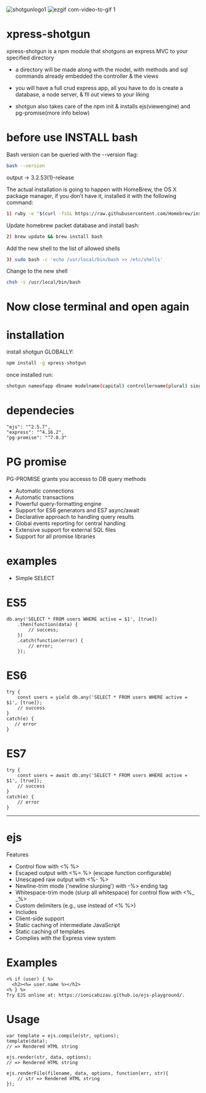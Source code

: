 ![shotgunlogo1](https://user-images.githubusercontent.com/31411569/34085495-c7f82124-e35f-11e7-97de-f0a36cd80ad2.png)
![ezgif com-video-to-gif 1](https://user-images.githubusercontent.com/31411569/34190621-cb417db0-e50f-11e7-8077-d0b36d3e706c.gif)

# xpress-shotgun
xpress-shotgun is a npm module that shotguns an express MVC to your specified directory
  
  * a directory will be made along with the model, with methods and sql commands already embedded
    the controller & the views
  
  * you will have a full crud express app, all you have to do is create a database, a node server, 
    & fll out views to your liking
    
  * shotgun also takes care of the npm init & installs ejs(viewengine) and pg-promise(more info below)

    
# before use INSTALL bash

Bash version can be queried with the --version flag: 

```sh
bash --version
```
output -> 3.2.53(1)-release

The actual installation is going to happen with HomeBrew, the OS X package manager, if you don’t have it, installed it with the following command:
```sh
1) ruby -e "$(curl -fsSL https://raw.githubusercontent.com/Homebrew/install/master/install)"
```

Update homebrew packet database and install bash:
```sh
2) brew update && brew install bash
```

Add the new shell to the list of allowed shells
```sh
3) sudo bash -c 'echo /usr/local/bin/bash >> /etc/shells'
```
Change to the new shell
```sh
chsh -s /usr/local/bin/bash 
```

# Now close terminal and open again

# installation

install shotgun GLOBALLY:
```sh
npm install -g xpress-shotgun 
```
once installed run:
```sh
shotgun nameofapp dbname modelname(capital) controllername(plural) singularRESPONSE
```
# dependecies

```ssh
"ejs": "^2.5.7",
"express": "^4.16.2",
"pg-promise": "^7.0.3"
```

# PG promise 

PG-PROMISE grants you accesss to DB query methods
  * Automatic connections
  * Automatic transactions
  * Powerful query-formatting engine
  * Support for ES6 generators and ES7 async/await
  * Declarative approach to handling query results
  * Global events reporting for central handling
  * Extensive support for external SQL files
  * Support for all promise libraries

# examples
* Simple SELECT

# ES5
```ssh
db.any('SELECT * FROM users WHERE active = $1', [true])
    .then(function(data) {
        // success;
    })
    .catch(function(error) {
        // error;
    });
  ```
# ES6
```ssh
try {
    const users = yield db.any('SELECT * FROM users WHERE active = $1', [true]);
    // success
} 
catch(e) {
   // error
}
```
# ES7
```ssh
try {
    const users = await db.any('SELECT * FROM users WHERE active = $1', [true]);
    // success
} 
catch(e) {
    // error
}
```

****************************************************************************************
# ejs

Features

  * Control flow with <% %>
  * Escaped output with <%= %> (escape function configurable)
  * Unescaped raw output with <%- %>
  * Newline-trim mode ('newline slurping') with -%> ending tag
  * Whitespace-trim mode (slurp all whitespace) for control flow with <%_ _%>
  * Custom delimiters (e.g., use <? ?> instead of <% %>)
  * Includes
  * Client-side support
  * Static caching of intermediate JavaScript
  * Static caching of templates
  * Complies with the Express view system
  
# Examples
```ssh
<% if (user) { %>
  <h2><%= user.name %></h2>
<% } %>
Try EJS online at: https://ionicabizau.github.io/ejs-playground/.
```
# Usage
```ssh
var template = ejs.compile(str, options);
template(data);
// => Rendered HTML string 
 
ejs.render(str, data, options);
// => Rendered HTML string 
 
ejs.renderFile(filename, data, options, function(err, str){
    // str => Rendered HTML string 
});
```
